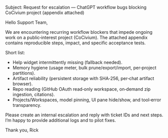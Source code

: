 Subject: Request for escalation — ChatGPT workflow bugs blocking CoCivium project (appendix attached)

Hello Support Team,

We are encountering recurring workflow blockers that impede ongoing work on a public‑interest project (CoCivium).  The attached appendix contains reproducible steps, impact, and specific acceptance tests.

Short list:
- Help widget intermittently missing (fallback needed).
- Memory hygiene (usage meter, bulk prune/export/import, per‑project partitions).
- Artifact reliability (persistent storage with SHA‑256, per‑chat artifact browser).
- Repo reading (GitHub OAuth read‑only workspace, on‑demand zip ingestion, citations).
- Projects/Workspaces, model pinning, UI pane hide/show, and tool‑error transparency.

Please create an internal escalation and reply with ticket IDs and next steps.  I’m happy to provide additional logs and to pilot fixes.

Thank you,
Rick

